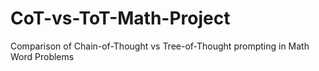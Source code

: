 # CoT-vs-ToT-Math-Project
Comparison of Chain-of-Thought vs Tree-of-Thought prompting in Math Word Problems
